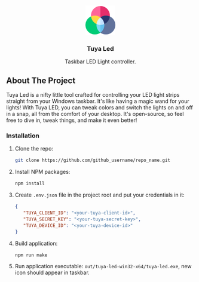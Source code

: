 <br />
<div align="center">
  <a href="https://github.com/filiprak/tuya-led">
    <img src="assets/icons/on.png" alt="Logo" width="80" height="80">
  </a>

<h3 align="center">Tuya Led</h3>
  <p align="center">
    Taskbar LED Light controller.
  </p>
</div>

## About The Project

Tuya Led is a nifty little tool crafted for controlling your LED light strips straight from your Windows taskbar. It's like having a magic wand for your lights! With Tuya LED, you can tweak colors and switch the lights on and off in a snap, all from the comfort of your desktop. It's open-source, so feel free to dive in, tweak things, and make it even better!

### Installation

1. Clone the repo:

   ```sh
   git clone https://github.com/github_username/repo_name.git
   ```

2. Install NPM packages:

   ```sh
   npm install
   ```

3. Create `.env.json` file in the project root and put your credentials in it:

   ```json
   {
      "TUYA_CLIENT_ID": "<your-tuya-client-id>",
      "TUYA_SECRET_KEY": "<your-tuya-secret-key>",
      "TUYA_DEVICE_ID": "<your-tuya-device-id>"
   }
   ```

3. Build application:

   ```sh
   npm run make
   ```

4. Run application executable: `out/tuya-led-win32-x64/tuya-led.exe`, new icon should appear in taskbar.
